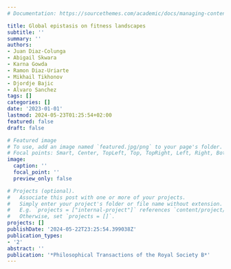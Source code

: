 ```yaml
---
# Documentation: https://sourcethemes.com/academic/docs/managing-content/

title: Global epistasis on fitness landscapes
subtitle: ''
summary: ''
authors:
- Juan Diaz-Colunga
- Abigail Skwara
- Karna Gowda
- Ramon Diaz-Uriarte
- Mikhail Tikhonov
- Djordje Bajic
- Alvaro Sanchez
tags: []
categories: []
date: '2023-01-01'
lastmod: 2024-05-23T01:25:54+02:00
featured: false
draft: false

# Featured image
# To use, add an image named `featured.jpg/png` to your page's folder.
# Focal points: Smart, Center, TopLeft, Top, TopRight, Left, Right, BottomLeft, Bottom, BottomRight.
image:
  caption: ''
  focal_point: ''
  preview_only: false

# Projects (optional).
#   Associate this post with one or more of your projects.
#   Simply enter your project's folder or file name without extension.
#   E.g. `projects = ["internal-project"]` references `content/project/deep-learning/index.md`.
#   Otherwise, set `projects = []`.
projects: []
publishDate: '2024-05-22T23:25:54.399038Z'
publication_types:
- '2'
abstract: ''
publication: '*Philosophical Transactions of the Royal Society B*'
---
```

